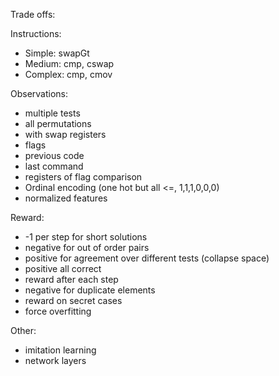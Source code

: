 Trade offs:

Instructions:
- Simple: swapGt
- Medium: cmp, cswap
- Complex: cmp, cmov


Observations:
- multiple tests
- all permutations
- with swap registers
- flags
- previous code
- last command
- registers of flag comparison
- Ordinal encoding (one hot but all <=, 1,1,1,0,0,0) 
- normalized features

Reward:
- -1 per step for short solutions
- negative for out of order pairs
- positive for agreement over different tests (collapse space)
- positive all correct
- reward after each step
- negative for duplicate elements
- reward on secret cases
- force overfitting


Other:
- imitation learning
- network layers